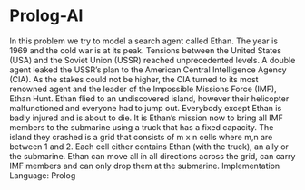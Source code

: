 # Prolog-AI
In this problem we try to model a search agent called Ethan. The year is 1969 and the cold
war is at its peak. Tensions between the United States (USA) and the Soviet Union (USSR)
reached unprecedented levels. A double agent leaked the USSR’s plan to the American
Central Intelligence Agency (CIA). As the stakes could not be higher, the CIA turned to its
most renowned agent and the leader of the Impossible Missions Force (IMF), Ethan Hunt.
Ethan flied to an undiscovered island, however their helicopter malfunctioned and everyone
had to jump out. Everybody except Ethan is badly injured and is about to die. It is
Ethan’s mission now to bring all IMF members to the submarine using a truck that has a
fixed capacity. The island they crashed is a grid that consists of m x n cells where m,n are
between 1 and 2. Each cell either contains Ethan (with the truck), an ally or the submarine.
Ethan can move all in all directions across the grid, can carry IMF members and can only
drop them at the submarine.
Implementation Language: Prolog
